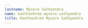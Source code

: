```yaml
---
lastname: Mysore Sathyendra
name: kanthashree-mysore-sathyendra
title: Kanthashree Mysore Sathyendra
---
```

